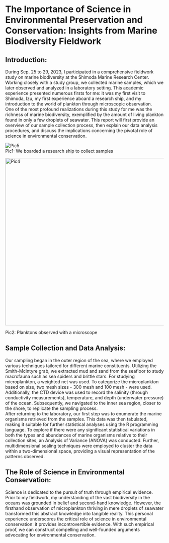 # The Importance of Science in Environmental Preservation and Conservation: Insights from Marine Biodiversity Fieldwork

## Introduction:
During Sep. 25 to 29, 2023, I participated in a comprehensive fieldwork study on marine biodiversity at the Shimoda Marine Research Center. Working closely with a study group, we collected marine samples, which we later observed and analyzed in a laboratory setting. This academic experience presented numerous firsts for me: it was my first visit to Shimoda, Izu, my first experience aboard a research ship, and my introduction to the world of plankton through microscopic observation.  
    One of the most profound realizations during this study for me was the richness of marine biodiversity, exemplified by the amount of living plankton found in only a few droplets of seawater. This report will first provide an overview of our sample collection process, then explain our data analysis procedures, and discuss the implications concerning the pivotal role of science in environmental conservation.

![Pic5](https://github.com/Damen-C/field-work/assets/112738658/bf815a4b-610d-4ce0-8bc0-c89a26ec3950)  
Pic1: We boarded a research ship to collect samples

<img width="533" alt="Pic4" src="https://github.com/Damen-C/field-work/assets/112738658/29c6885b-de2f-4381-983b-b4fbe5ef02b1">  

Pic2: Planktons observed with a microscope 





## Sample Collection and Data Analysis:
Our sampling began in the outer region of the sea, where we employed various techniques tailored for different marine constituents. Utilizing the Smith-McIntyre grab, we extracted mud and sand from the seafloor to study macrofauna such as sea spiders and brittle stars. For studying microplankton, a weighted net was used. To categorize the microplankton based on size, two mesh sizes - 300 mesh and 100 mesh - were used. Additionally, the CTD device was used to record the salinity (through conductivity measurements), temperature, and depth (underwater pressure) of the ocean. Subsequently, we navigated to the inner sea region, closer to the shore, to replicate the sampling process.  
    After returning to the laboratory, our first step was to enumerate the marine organisms retrieved from the samples. This data was then tabulated, making it suitable for further statistical analyses using the R programming language. To explore if there were any significant statistical variations in both the types and abundances of marine organisms relative to their collection sites, an Analysis of Variance (ANOVA) was conducted. Further, multidimensional scaling techniques were employed to cluster the data within a two-dimensional space, providing a visual representation of the patterns observed.

## The Role of Science in Environmental Conservation:
Science is dedicated to the pursuit of truth through empirical evidence. Prior to my fieldwork, my understanding of the vast biodiversity in the oceans was grounded in belief and second-hand knowledge. However, the firsthand observation of microplankton thriving in mere droplets of seawater transformed this abstract knowledge into tangible reality. This personal experience underscores the critical role of science in environmental conservation: it provides incontrovertible evidence. With such empirical proof, we can construct compelling and well-founded arguments advocating for environmental conservation.
